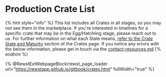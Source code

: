 # Production Crate List

{% hint style="info" %}
This list includes all Crates in all stages, so you may not see them in the marketplace. If you're interested in timelines for a specific crate that may be in the Egg/Hatchling stage, please reach out to us. For further information on what each State means, [refer to the Crate State and Maturity](crate-state-and-maturity.md) section of the Crates page. If you notice any errors with the below information, please get in touch via the [contact-resources.md](../../support/contact-resources.md "mention")
{% endhint %}

{% @RewstExtWebpageBlock/rewst_page_loader url="https://rewstapp.github.io/gitbook/crates.html" fullWidth="true" %}
